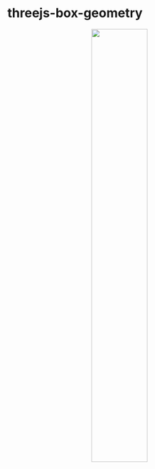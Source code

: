 # threejs-box-geometry



<div align="center">
      <a href="https://www.youtube.com/watch?v=B52qkEjf8K8">
         <img src="https://img.youtube.com/vi/B52qkEjf8K8/0.jpg" style="width:50%;">
      </a>
</div>
